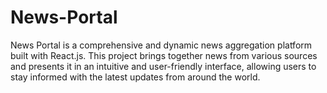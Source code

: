 # News-Portal
 News Portal is a comprehensive and dynamic news aggregation platform built with React.js. This project brings together news from various sources and presents it in an intuitive and user-friendly interface, allowing users to stay informed with the latest updates from around the world.
